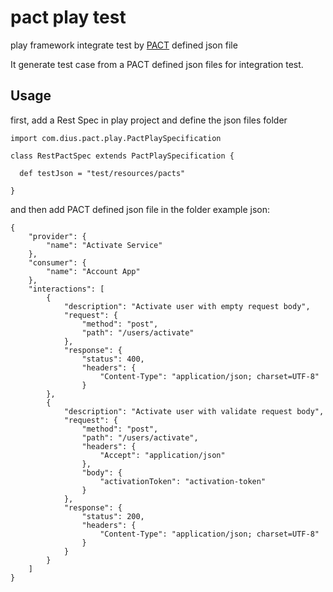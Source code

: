 pact play test
==============

play framework integrate test by [PACT](https://github.com/bethesque/pact) defined json file

It generate test case from a PACT defined json files for integration test.

Usage 
---

first, add a Rest Spec in play project and define the json files folder 

```
import com.dius.pact.play.PactPlaySpecification

class RestPactSpec extends PactPlaySpecification {

  def testJson = "test/resources/pacts"

}
```

and then add PACT defined json file in the folder
example json:

```
{
    "provider": {
        "name": "Activate Service"
    },
    "consumer": {
        "name": "Account App"
    },
    "interactions": [
        {
            "description": "Activate user with empty request body",
            "request": {
                "method": "post",
                "path": "/users/activate"
            },
            "response": {
                "status": 400,
                "headers": {
                    "Content-Type": "application/json; charset=UTF-8"
                }
        },
        {
            "description": "Activate user with validate request body",
            "request": {
                "method": "post",
                "path": "/users/activate",
                "headers": {
                    "Accept": "application/json"
                },
                "body": {
                    "activationToken": "activation-token"
                }
            },
            "response": {
                "status": 200,
                "headers": {
                    "Content-Type": "application/json; charset=UTF-8"
                }
            }
        }
    ]
}
```
